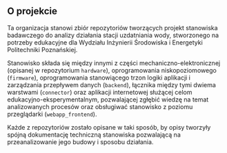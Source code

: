 ## O projekcie

Ta organizacja stanowi zbiór repozytoriów tworzących projekt stanowiska badawczego do analizy działania stacji uzdatniania wody, stworzonego na potrzeby edukacyjne dla Wydziału Inżynierii Środowiska i Energetyki Politechniki Poznańskiej. 

Stanowisko składa się między innymi z części mechaniczno-elektronicznej (opisanej w repozytorium `hardware`), oprogramowania niskopoziomowego (`firmware`), oprogramowania stanowiącego trzon logiki aplikacji i zarządzania przepływem danych (`backend`), łącznika między tymi dwiema warstwami (`connector`) oraz aplikacji internetowej służącej celom edukacyjno-eksperymentalnym, pozwalającej zgłębić wiedzę na temat analizowanych procesów oraz obsługiwać stanowisko z poziomu przeglądarki (`webapp_frontend`).

Każde z repozytoriów zostało opisane w taki sposób, by opisy tworzyły spójną dokumentację techniczną stanowiska pozwalającą na przeanalizowanie jego budowy i sposobu działania.
